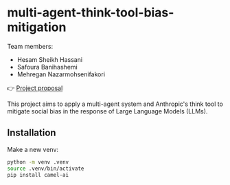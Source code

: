 # multi-agent-think-tool-bias-mitigation

Team members:
- Hesam Sheikh Hassani
- Safoura Banihashemi
- Mehregan Nazarmohsenifakori

👉 [Project proposal](./PDF/Project_Proposal_Mitigating_Social_Bias_in_LLMs_via_Multi_Agent.pdf)


This project aims to apply a multi-agent system and Anthropic's think tool to mitigate social bias in the response of Large Language Models (LLMs).


## Installation
Make a new venv:
```bash
python -m venv .venv
source .venv/bin/activate
pip install camel-ai
```

